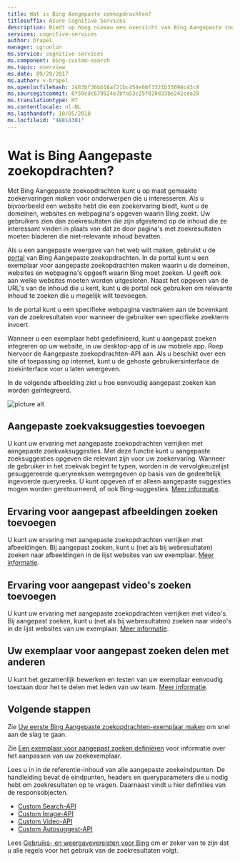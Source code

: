 ```yaml
---
title: Wat is Bing Aangepaste zoekopdrachten?
titlesuffix: Azure Cognitive Services
description: Biedt op hoog niveau een overzicht van Bing Aangepaste zoekopdrachten.
services: cognitive-services
author: brapel
manager: cgronlun
ms.service: cognitive-services
ms.component: bing-custom-search
ms.topic: overview
ms.date: 09/29/2017
ms.author: v-brapel
ms.openlocfilehash: 2483bf36bb18af21bc454e08f3321b33094c43c8
ms.sourcegitcommit: 6f59cdc679924e7bfa53c25f820d33be242cea28
ms.translationtype: HT
ms.contentlocale: nl-NL
ms.lasthandoff: 10/05/2018
ms.locfileid: "48814301"
---
```

# <a name="what-is-bing-custom-search"></a>Wat is Bing Aangepaste zoekopdrachten?

Met Bing Aangepaste zoekopdrachten kunt u op maat gemaakte zoekervaringen maken voor onderwerpen die u interesseren. Als u bijvoorbeeld een website hebt die een zoekervaring biedt, kunt u de domeinen, websites en webpagina's opgeven waarin Bing zoekt. Uw gebruikers zien dan zoekresultaten die zijn afgestemd op de inhoud die ze interessant vinden in plaats van dat ze door pagina's met zoekresultaten moeten bladeren die niet-relevante inhoud bevatten.

Als u een aangepaste weergave van het web wilt maken, gebruikt u de [portal](https://customsearch.ai) van Bing Aangepaste zoekopdrachten. In de portal kunt u een exemplaar voor aangepaste zoekopdrachten maken waarin u de domeinen, websites en webpagina's opgeeft waarin Bing moet zoeken. U geeft ook aan welke websites moeten worden uitgesloten. Naast het opgeven van de URL's van de inhoud die u kent, kunt u de portal ook gebruiken om relevante inhoud te zoeken die u mogelijk wilt toevoegen.

In de portal kunt u een specifieke webpagina vastmaken aan de bovenkant van de zoekresultaten voor wanneer de gebruiker een specifieke zoekterm invoert. 

Wanneer u een exemplaar hebt gedefinieerd, kunt u aangepast zoeken integreren op uw website, in uw desktop-app of in uw mobiele app. Roep hiervoor de Aangepaste zoekopdrachten-API aan. Als u beschikt over een site of toepassing op internet, kunt u de gehoste gebruikersinterface de zoekinterface voor u laten weergeven.

In de volgende afbeelding ziet u hoe eenvoudig aangepast zoeken kan worden geïntegreerd.

![picture alt](./media/bcs-overview.png "Hoe Bing Aangepaste zoekopdrachten werkt.")

## <a name="adding-custom-search-box-suggestions"></a>Aangepaste zoekvaksuggesties toevoegen

U kunt uw ervaring met aangepaste zoekopdrachten verrijken met aangepaste zoekvaksuggesties. Met deze functie kunt u aangepaste zoeksuggesties opgeven die relevant zijn voor uw zoekervaring. Wanneer de gebruiker in het zoekvak begint te typen, worden in de vervolgkeuzelijst gesuggereerde queryreeksen weergegeven op basis van de gedeeltelijk ingevoerde queryreeks. U kunt opgeven of er alleen aangepaste suggesties mogen worden geretourneerd, of ook Bing-suggesties. [Meer informatie](define-custom-suggestions.md).

## <a name="adding-custom-image-search-experience"></a>Ervaring voor aangepast afbeeldingen zoeken toevoegen

U kunt uw ervaring met aangepaste zoekopdrachten verrijken met afbeeldingen. Bij aangepast zoeken, kunt u (net als bij webresultaten) zoeken naar afbeeldingen in de lijst websites van uw exemplaar. [Meer informatie](get-images-from-instance.md).

## <a name="adding-custom-video-search-experience"></a>Ervaring voor aangepast video's zoeken toevoegen

U kunt uw ervaring met aangepaste zoekopdrachten verrijken met video's. Bij aangepast zoeken, kunt u (net als bij webresultaten) zoeken naar video's in de lijst websites van uw exemplaar. [Meer informatie](get-videos-from-instance.md).

## <a name="sharing-your-custom-search-instance-with-others"></a>Uw exemplaar voor aangepast zoeken delen met anderen

U kunt het gezamenlijk bewerken en testen van uw exemplaar eenvoudig toestaan door het te delen met leden van uw team. [Meer informatie](share-your-custom-search.md).

## <a name="next-steps"></a>Volgende stappen

Zie [Uw eerste Bing Aangepaste zoekopdrachten-exemplaar maken](quick-start.md) om snel aan de slag te gaan.

Zie [Een exemplaar voor aangepast zoeken definiëren](define-your-custom-view.md) voor informatie over het aanpassen van uw zoekexemplaar.

Lees u in in de referentie-inhoud van alle aangepaste zoekeindpunten. De handleiding bevat de eindpunten, headers en queryparameters die u nodig hebt om zoekresultaten op te vragen. Daarnaast vindt u hier definities van de responsobjecten.

- [Custom Search-API](https://docs.microsoft.com/rest/api/cognitiveservices/bing-custom-search-api-v7-reference)
- [Custom Image-API](https://docs.microsoft.com/rest/api/cognitiveservices/bing-custom-images-api-v7-reference)
- [Custom Video-API](https://docs.microsoft.com/rest/api/cognitiveservices/bing-custom-videos-api-v7-reference)
- [Custom Autosuggest-API](https://docs.microsoft.com/rest/api/cognitiveservices/bing-custom-autosuggest-api-v7-reference)


Lees [Gebruiks- en weergavevereisten voor Bing](./use-and-display-requirements.md) om er zeker van te zijn dat u alle regels voor het gebruik van de zoekresultaten volgt.